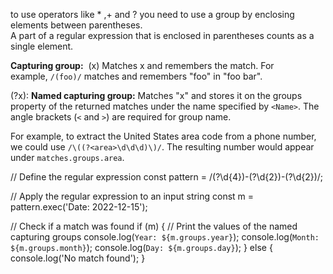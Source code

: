 to use operators like * ,+ and ? you need to use a group 
by enclosing elements between parentheses.  
A part of a regular expression that is enclosed in 
parentheses counts as a single element.




**Capturing group:** 
(x) Matches x and remembers the 
match. For example, `/(foo)/` matches and remembers "foo" in "foo bar".

(?<name>x): **Named capturing group:** Matches "x" and stores it on the groups property of the returned matches under the name specified by `<Name>`. The angle brackets (`<` and `>`) are required for group name.



For example, to extract the United States area code from a phone number, we could use `/\((?<area>\d\d\d)\)/`. The resulting number would appear under `matches.groups.area`.

// Define the regular expression
const pattern = /(?<year>\d{4})-(?<month>\d{2})-(?<day>\d{2})/;

// Apply the regular expression to an input string
const m = pattern.exec('Date: 2022-12-15');

// Check if a match was found
if (m) {
  // Print the values of the named capturing groups
  console.log(`Year: ${m.groups.year}`);
  console.log(`Month: ${m.groups.month}`);
  console.log(`Day: ${m.groups.day}`);
} else {
  console.log('No match found');
}